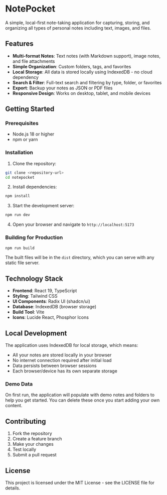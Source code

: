 # NotePocket

A simple, local-first note-taking application for capturing, storing, and organizing all types of personal notes including text, images, and files.

## Features

- **Multi-format Notes**: Text notes (with Markdown support), image notes, and file attachments
- **Simple Organization**: Custom folders, tags, and favorites
- **Local Storage**: All data is stored locally using IndexedDB - no cloud dependency
- **Search & Filter**: Full-text search and filtering by type, folder, or favorites
- **Export**: Backup your notes as JSON or PDF files
- **Responsive Design**: Works on desktop, tablet, and mobile devices

## Getting Started

### Prerequisites

- Node.js 18 or higher
- npm or yarn

### Installation

1. Clone the repository:
```bash
git clone <repository-url>
cd notepocket
```

2. Install dependencies:
```bash
npm install
```

3. Start the development server:
```bash
npm run dev
```

4. Open your browser and navigate to `http://localhost:5173`

### Building for Production

```bash
npm run build
```

The built files will be in the `dist` directory, which you can serve with any static file server.

## Technology Stack

- **Frontend**: React 19, TypeScript
- **Styling**: Tailwind CSS
- **UI Components**: Radix UI (shadcn/ui)
- **Database**: IndexedDB (browser storage)
- **Build Tool**: Vite
- **Icons**: Lucide React, Phosphor Icons

## Local Development

The application uses IndexedDB for local storage, which means:

- All your notes are stored locally in your browser
- No internet connection required after initial load
- Data persists between browser sessions
- Each browser/device has its own separate storage

### Demo Data

On first run, the application will populate with demo notes and folders to help you get started. You can delete these once you start adding your own content.

## Contributing

1. Fork the repository
2. Create a feature branch
3. Make your changes
4. Test locally
5. Submit a pull request

## License

This project is licensed under the MIT License - see the LICENSE file for details.